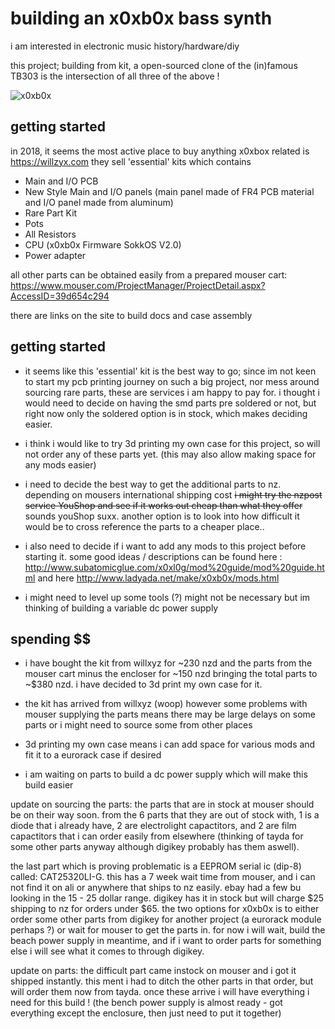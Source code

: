# building an x0xb0x bass synth

i am interested in electronic music history/hardware/diy

this project; building from kit, a open-sourced clone of the (in)famous TB303 is the intersection of all three of the above !

![x0xb0x](./images/x0xb0x.jpg)

## getting started

in 2018, it seems the most active place to buy anything x0xbox related is https://willzyx.com
they sell 'essential' kits which contains

- Main and I/O PCB
- New Style Main and I/O panels (main panel made of FR4 PCB material and I/O panel made from aluminum)
- Rare Part Kit
- Pots
- All Resistors
- CPU (x0xb0x Firmware SokkOS V2.0)
- Power adapter

all other parts can be obtained easily from a prepared mouser cart: https://www.mouser.com/ProjectManager/ProjectDetail.aspx?AccessID=39d654c294

there are links on the site to build docs and case assembly

## getting started

- it seems like this 'essential' kit is the best way to go; since im not keen to start my pcb printing journey on such a big project,
nor mess around sourcing rare parts, these are services i am happy to pay for. i thought i would need to decide on having the smd
parts pre soldered or not, but right now only the soldered option is in stock, which makes deciding easier.

- i think i would like to try 3d printing my own case for this project, so will not order any of these parts yet. (this may also allow making space for any mods easier)

- i need to decide the best way to get the additional parts to nz. depending on mousers international shipping cost ~~i might try the nzpost
service YouShop and see if it works out cheap than what they offer~~ sounds youShop suxx.  another option is to look into how difficult it would be to cross reference the parts to a cheaper place..

- i also need to decide if i want to add any mods to this project before starting it. some good ideas / descriptions can be found here : http://www.subatomicglue.com/x0xl0g/mod%20guide/mod%20guide.html and here http://www.ladyada.net/make/x0xb0x/mods.html 

- i might need to level up some tools (?) might not be necessary but im thinking of building a variable dc power supply
 

## spending $$

- i have bought the kit from willxyz for ~230 nzd and the parts from the mouser cart minus the encloser for ~150 nzd bringing the total parts to ~$380 nzd. i have decided to 3d print my own case for it. 

- the kit has arrived from willxyz (woop) however some problems with mouser supplying the parts means there may be large delays on some parts or i might need to source some from other places

- 3d printing my own case means i can add space for various mods and fit it to a eurorack case if desired

- i am waiting on parts to build a dc power supply which will make this build easier

update on sourcing the parts:
the parts that are in stock at mouser should be on their way soon. from the 6 parts that they are out of stock with, 1 is a diode that i already have, 2 are electrolight capactitors, and 2 are film capactitors that i can order easily from elsewhere (thinking of tayda for some other parts anyway although digikey probably has them aswell).

the last part which is proving problematic is a EEPROM serial ic (dip-8) called: CAT25320LI-G. this has a 7 week wait time from mouser, and i can not find it on ali or anywhere that ships to nz easily. ebay had a few bu looking in the 15 - 25 dollar range. digikey has it in stock but will charge $25 shipping to nz for orders under $65. the two options for x0xb0x is to either order some other parts from digikey for another project (a eurorack module perhaps ?) or wait for mouser to get the parts in.
for now i will wait, build the beach power supply in meantime, and if i want to order parts for something else i will see what it comes to through digikey.

update on parts: the difficult part came instock on mouser and i got it shipped instantly. this ment i had to ditch the other parts in that order, but will order them now from tayda. once these arrive i will have everything i need for this build ! (the bench power supply is almost ready - got everything except the enclosure, then just need to put it together)



